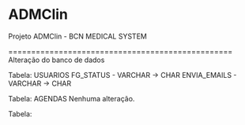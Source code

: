 ADMClin
=======

Projeto ADMClin - BCN MEDICAL SYSTEM

=================================================
Alteração do banco de dados

Tabela: USUARIOS
FG_STATUS    - VARCHAR -> CHAR
ENVIA_EMAILS - VARCHAR -> CHAR

Tabela: AGENDAS
Nenhuma alteração.

Tabela: 